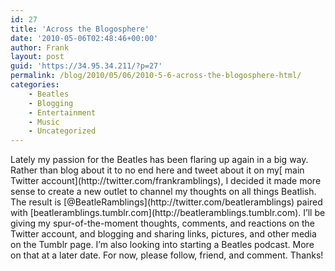 ```yaml
---
id: 27
title: 'Across the Blogosphere'
date: '2010-05-06T02:48:46+00:00'
author: Frank
layout: post
guid: 'https://34.95.34.211/?p=27'
permalink: /blog/2010/05/06/2010-5-6-across-the-blogosphere-html/
categories:
    - Beatles
    - Blogging
    - Entertainment
    - Music
    - Uncategorized
---
```


<div src="v5">Lately my passion for the Beatles has been flaring up again in a big way. Rather than blog about it to no end here and tweet about it on my[ main Twitter account](http://twitter.com/frankramblings), I decided it made more sense to create a new outlet to channel my thoughts on all things Beatlish. The result is [@BeatleRamblings](http://twitter.com/beatleramblings) paired with [beatleramblings.tumblr.com](http://beatleramblings.tumblr.com). I’ll be giving my spur-of-the-moment thoughts, comments, and reactions on the Twitter account, and blogging and sharing links, pictures, and other media on the Tumblr page. I’m also looking into starting a Beatles podcast. More on that at a later date. For now, please follow, friend, and comment. Thanks!</div>